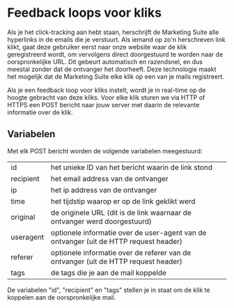 # Feedback loops voor kliks

Als je het click-tracking aan hebt staan,
herschrijft de Marketing Suite alle hyperlinks in de emails die je verstuurt.
Als iemand op zo'n herschreven link klikt, gaat deze gebruiker eerst naar onze
website waar de klik geregistreerd wordt, om vervolgens direct doorgestuurd te
worden naar de oorspronkelijke URL.
Dit gebeurt automatisch en razendsnel, en dus meestal zonder dat de ontvanger het doorheeft.
Deze technologie maakt het mogelijk dat de Marketing Suite elke klik op een van je mails registreert.

Als je een feedback loop voor kliks instelt, wordt je in real-time op de hoogte gebracht van deze kliks.
Voor elke klik sturen we via HTTP of HTTPS een POST bericht naar jouw server
met daarin de relevante informatie over de klik.

## Variabelen

Met elk POST bericht worden de volgende variabelen meegestuurd:

<table>
    <tr>
        <td>id</td>
        <td>het unieke ID van het bericht waarin de link stond</td>
    </tr>
    <tr>
        <td>recipient</td>
        <td>het email address van de ontvanger</td>
    </tr>
    <tr>
        <td>ip</td>
        <td>het ip address van de ontvanger</td>
    </tr>
    <tr>
        <td>time</td>
        <td>het tijdstip waarop er op de link geklikt werd</td>
    </tr>
    <tr>
        <td>original</td>
        <td>de originele URL (dit is de link waarnaar de ontvanger werd doorgestuurd)</td>
    </tr>
    <tr>
        <td>useragent</td>
        <td>optionele informatie over de user-agent van de ontvanger (uit de HTTP request header)</td>
    </tr>
    <tr>
        <td>referer</td>
        <td>optionele informatie over de referer van de ontvanger (uit de HTTP request header)</td>
    </tr>
    <tr>
        <td>tags</td>
        <td>de tags die je aan de mail koppelde</td>
    </tr>
</table>

De variabelen "id", "recipient" en "tags" stellen je in staat om de klik te koppelen aan de oorspronkelijke mail.
